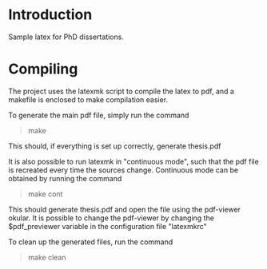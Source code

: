 Introduction
============

Sample latex for PhD dissertations.

Compiling
=========

The project uses the latexmk script to compile the latex to pdf, and a makefile
is enclosed to make compilation easier.

To generate the main pdf file, simply run the command

> make

This should, if everything is set up correctly, generate thesis.pdf

It is also possible to run latexmk in "continuous mode", such that the pdf file
is recreated every time the sources change. Continuous mode can be obtained by
running the command

> make cont

This should generate thesis.pdf and open the file using the pdf-viewer okular.
It is possible to change the pdf-viewer by changing the $pdf_previewer variable
in the configuration file "latexmkrc"

To clean up the generated files, run the command
> make clean
